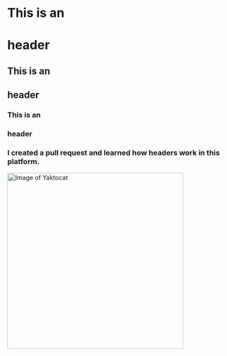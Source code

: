 # This is an <h1> header
## This is an <h2> header
### This is an <h3> header
### I created a pull request and learned how headers work in this platform. 
<img alt="Image of Yaktocat" src=https://octodex.github.com/images/yaktocat.png width=400>
